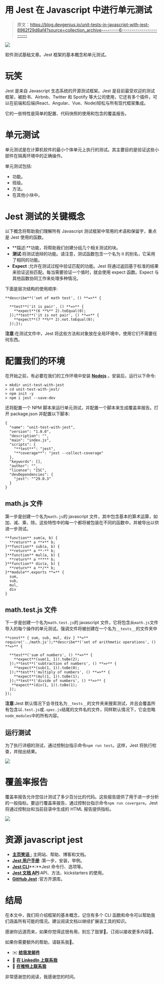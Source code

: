 # 用 Jest 在 Javascript 中进行单元测试

> 原文：<https://blog.devgenius.io/unit-tests-in-javascript-with-jest-8962f29d8af4?source=collection_archive---------6----------------------->

![](img/77fa6cc58364c76b31a246531b26da54.png)

软件测试基础文章。Jest 框架的基本概念和单元测试。

# 玩笑

Jest 是来自 Javascript 生态系统的开源测试框架。Jest 是目前最受欢迎的测试框架，被脸书、Airbnb、Twitter 和 Spotify 等大公司使用，它还有多个插件，可以在前端和后端(React、Angular、Vue、Node)轻松与所有现代框架集成。

它的一些特性是简单的配置、代码快照的使用和包含的覆盖报告。

# 单元测试

单元测试是在计算机软件的最小个体单元上执行的测试。其主要目的是验证这些小部件在隔离环境中的正确操作。

单元测试包括:

*   功能。
*   班级。
*   方法。
*   在其他小块中。

# Jest 测试的关键概念

以下概念将帮助我们理解所有 Javascript 测试框架中常用的术语和保留字，重点是 Jest 使用的函数。

*   **描述:**功能，将帮助我们创建分组几个相关测试的块。
*   **测试**:将测试诡辩的功能。请注意，测试函数包含一个名为 it 的别名，它采用了相同的功能。
*   **Expect** :允许在测试过程中验证匹配的功能。Jest 将通过返回基于标准的结果来验证这些匹配。每当需要验证一个值时，就会使用 expect 函数。Expect 与其他函数协同工作来处理多种情况。

下面是层次结构的使用顺序:

```
**describe**('set of math test', () **=>** {

  **test**('it is pair', () **=>** {
    **expect**(6 **%** 2).toEqual(0);
  });**test**('it is not pair', () **=>** {
    **expect**(7 **%** 2).not.toEqual(0);
  });});
```

**注意**:在测试文件中，Jest 将这些方法和对象放在全局环境中，使用它们不需要任何东西。

# 配置我们的环境

在开始之前，有必要在我们的工作环境中安装 [**Nodejs**](https://nodejs.org/en/) 。安装后，运行以下命令:

```
> mkdir unit-test-with-jest
> cd unit-test-with-jest/
> npm init -y
> npm i jest --save-dev
```

还将配置一个 NPM 脚本来运行单元测试，并配置一个脚本来生成覆盖率报告。打开 package.json 并配置以下脚本:

```
{
  "name": "unit-test-with-jest",
  "version": "1.0.0",
  "description": "",
  "main": "index.js",
  "scripts": {
    "**test**": "jest",
    "**coverage**": "jest --collect-coverage"
  },
  "keywords": [],
  "author": "",
  "license": "ISC",
  "devDependencies": {
    "jest": "^29.0.3"
  }
}
```

## math.js 文件

第一步是创建一个名为`math.js`的 javascript 文件，其中包含基本的算术运算，如加、减、乘、除。这些特性中的每一个都将被包装在不同的函数中，并被导出以供进一步测试。

```
**function** sum(a, b) {
  **return** a **+** b;
}**function** sub(a, b) {
  **return** a **-** b;
}**function** mul(a, b) {
  **return** a ***** b;
}**function** div(a, b) {
  **return** a **/** b;
}**module**.exports **=** {
  sum,
  sub,
  mul,
  div
}
```

## math.test.js 文件

下一步是创建一个名为`math.test.js`的 javascript 文件，它将包含从`math.js`文件导入的每个操作的单元测试。强调文件将被创建在一个名为`__tests__`的文件夹中

```
**const** { sum, sub, mul, div } **=** require('../math.js');**describe**('set of arithmetic operations', () **=>** {

  **test**('sum of numbers', () **=>** {
    **expect**(sum(1, 1)).toBe(2);
  });**test**('subtraction of numbers', () **=>** {
    **expect**(sub(1, 1)).toBe(0);
  });**test**('multiply of numbers', () **=>** {
    **expect**(mul(1, 1)).toBe(1);
  });**test**('divide of numbers', () **=>** {
   **expect**(div(1, 1)).toBe(1);
  });
});
```

**注意**:Jest 默认情况下会寻找名为`__tests__`的文件夹来搜索测试，并且会覆盖所有包含以`.test.js`或`.spec.js`结尾的文件名的文件，同样默认情况下，它会忽略`node_modules`中的所有内容。

## 运行测试

为了执行详细的测试，通过控制台指示命令`npm run test`。这样，Jest 将执行检查，并抛出结果。

![](img/6212572258271dce76e8ba44685795f0.png)

# 覆盖率报告

覆盖率报告允许您估计测试了多少百分比的代码。这些报告提供了用于进一步分析的一般指标。要运行覆盖率报告，通过控制台指示命令`npm run covergare`。Jest 将通过控制台和当前目录中生成的 HTML 报告提供指标。

![](img/acb853b2a3a6113b8e4ada90634fb242.png)

# 资源 javascript jest

*   [**主页笑话** :](https://jestjs.io/) 主网站、帮助、博客和文档。
*   [**Jest 用户手册**](https://jestjs.io/docs/getting-started) :第一步，安装，举例。
*   [**Jest CLI**](https://jestjs.io/docs/cli)**:**Jest 命令行、选项等。
*   [**Jest 文档 API**](https://jestjs.io/docs/api):API、方法、kickstarters 的使用。
*   [**GitHub Jest**](https://github.com/facebook/jest) :官方开源库。

# 结局

在本文中，我们将介绍框架的基本概念，记住有多个 CLI 函数和命令可以帮助我们涵盖所有可能的情况。建议阅读文档以继续扩展该工具的知识。

感谢你远道而来，如果你觉得这很有用，别忘了鼓掌👏。订阅以接收更多内容🔔。

如果你需要额外的帮助，请联系我🤠。

*   ✉️ [**给我发邮件**](mailto:dcortes.net@gmail.com)
*   🤝 [**在 LinkedIn 上联系我**](https://www.linkedin.com/in/dcortesnet/)
*   📮 [**在推特上联系我**](https://twitter.com/dcortes_net)

非常感谢您的阅读，我感谢您的时间。